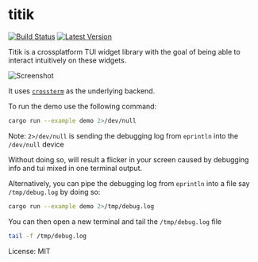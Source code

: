 # titik

[![Build Status](https://api.travis-ci.com/ivanceras/titik.svg?branch=master)](https://travis-ci.com/github/ivanceras/titik)
[![Latest Version](https://img.shields.io/crates/v/titik.svg)](https://crates.io/crates/titik)

Titik is a crossplatform TUI widget library with the goal of being able to interact
intuitively on these widgets.

![Screenshot](https://ivanceras.github.io/screenshots/titik-record2.gif)

It uses [`crossterm`](https://crates.io/crates/crossterm) as the underlying backend.

To run the demo use the following command:
```sh
cargo run --example demo 2>/dev/null
```
Note: `2>/dev/null` is sending the debugging log from `eprintln` into the `/dev/null` device

Without doing so, will result a flicker in your screen caused by debugging info and tui mixed
in one terminal output.

Alternatively, you can pipe the debugging log from `eprintln` into a file say `/tmp/debug.log`
by doing so:
```sh
cargo run --example demo 2>/tmp/debug.log
```

You can then open a new terminal and tail the `/tmp/debug.log` file
```sh
tail -f /tmp/debug.log
```

License: MIT
